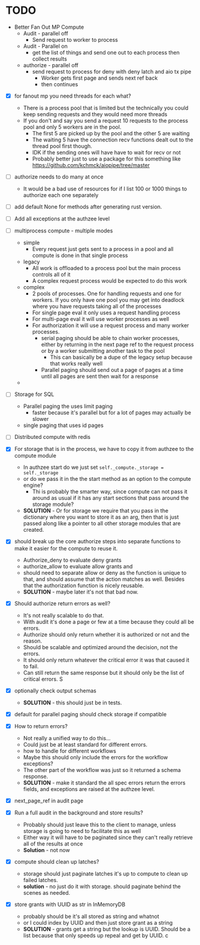 # TODO


- Better Fan Out MP Compute
    - Audit - parallel off
        - Send request to worker to process
    - Audit - Parallel on
        - get the list of things and send one out to each process then collect results
    - authorize - parallel off
        - send request to process for deny with deny latch and aio tx pipe
            - Worker gets first page and sends next ref back
            - then continues 
- [x] for fanout mp you need threads for each what?
    - There is a process pool that is limited but the technically you could keep sending requests and they would need more threads
    - If you don't and say you send a request 10 requests to the process pool and only 5 workers are in the pool. 
        - The first 5 are picked up by the pool and the other 5 are waiting
        - The waiting 5 have the connection recv functions dealt out to the thread pool first though. 
        - IDK if the sending ones will have have to wait for recv or not
        - Probably better just to use a package for this something like https://github.com/kchmck/aiopipe/tree/master
- [ ] authorize needs to do many at once
    - It would be a bad use of resources for if I list 100 or 1000 things to authorize each one separately
- [ ] add default None for methods after generating rust version. 
- [ ] Add all exceptions at the authzee level
- [ ] multiprocess compute - multiple modes
    - simple 
        - Every request just gets sent to a process in a pool and all compute is done in that single process
    - legacy
        - All work is offloaded to a process pool but the main process controls all of it
        - A complex request process would be expected to do this work
    - complex
        - 2 pools of processes.  One for handling requests and one for workers. If you only have one pool you may get into deadlock where you have requests taking all of the processes
        - For single page eval it only uses a request handling process
        - For multi-page eval it will use worker processes as well
        - For authorization it will use a request process and many worker processes.
            - serial paging should be able to chain worker processes, either by returning in the next page ref to the request process or by a worker submitting another task to the pool
                - This can basically be a dupe of the legacy setup because that works really well
            - Parallel paging should send out a page of pages at a time until all pages are sent then wait for a response 
    - 

- [ ] Storage for SQL
    - Parallel paging the uses limit paging
        - faster because it's parallel but for a lot of pages may actually be slower
    - single paging that uses id pages

- [ ] Distributed compute with redis

- [x] For storage that is in the process, we have to copy it from authzee to the compute module
    - In authzee start do we just set `self._compute._storage = self._storage` 
    - or do we pass it in the the start method as an option to the compute engine?
        - Thi is probably the smarter way, since compute can not pass it around as usual if it has any start sections that pass around the storage module?
    - **SOLUTION** - Or for storage we require that you pass in the dictionary where you want to store it as an arg, then that is just passed along like a pointer to all other storage modules that are created.
- [x] should break up the core authorize steps into separate functions to make it easier for the compute to reuse it.
    - Authorize_deny to evaluate deny grants
    - authorize_allow to evaluate allow grants and 
    - should need to separate allow or deny as the function is unique to that, and should assume that the action matches as well. Besides that the authorization function is nicely reusable. 
    - **SOLUTION** - maybe later it's not that bad now. 
- [x] Should authorize return errors as well? 
    - It's not really scalable to do that. 
    - With audit it's done a page or few at a time because they could all be errors. 
    - Authorize should only return whether it is authorized or not and the reason.  
    - Should be scalable and optimized around the decision, not the errors. 
    - It should only return whatever the critical error it was that caused it to fail. 
    - Can still return the same response but it should only be the list of critical errors. S
- [x] optionally check output schemas
    - **SOLUTION** - this should just be in tests. 
- [x] default for parallel paging should check storage if compatible
- [x] How to return errors?
    - Not really a unified way to do this... 
    - Could just be at least standard for different errors. 
    - how to handle for different workflows
    - Maybe this should only include the errors for the workflow exceptions? 
    - The other part of the workflow was just so it returned a schema response.
    - **SOLUTION** - make it standard the all spec errors return the errors fields, and exceptions are raised at the authzee level.
- [x] next_page_ref in audit page
- [x] Run a full audit in the background and store results?
    - Probably should just leave this to the client to manage, unless storage is going to need to facilitate this as well
    - Either way it will have to be paginated since they can't really retrieve all of the results at once
    - **Solution** - not now
- [x] compute should clean up latches? 
    - storage should just paginate latches it's up to compute to clean up failed latches. 
    - **solution** - no just do it with storage.  should paginate behind the scenes as needed.
- [x] store grants with UUID as str in InMemoryDB
    - probably should be it's all stored as string and whatnot
    - or I could index by UUID and then just store grant as a string
    - **SOLUTION** - grants get a string but the lookup is UUID.  Should be a list because that only speeds up repeal and get by UUID. c